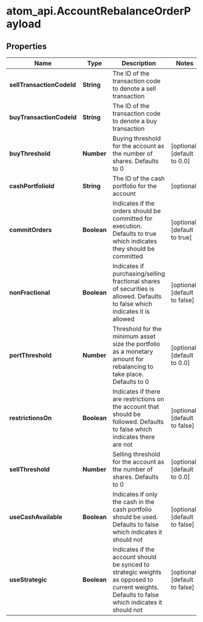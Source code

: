 # atom_api.AccountRebalanceOrderPayload

## Properties
Name | Type | Description | Notes
------------ | ------------- | ------------- | -------------
**sellTransactionCodeId** | **String** | The ID of the transaction code to denote a sell transaction | 
**buyTransactionCodeId** | **String** | The ID of the transaction code to denote a buy transaction | 
**buyThreshold** | **Number** | Buying threshold for the account as the number of shares. Defaults to 0 | [optional] [default to 0.0]
**cashPortfolioId** | **String** | The ID of the cash portfolio for the account | [optional] 
**commitOrders** | **Boolean** | Indicates if the orders should be committed for execution. Defaults to true which indicates they should be committed | [optional] [default to true]
**nonFractional** | **Boolean** | Indicates if purchasing/selling fractional shares of securities is allowed. Defaults to false which indicates it is allowed | [optional] [default to false]
**portThreshold** | **Number** | Threshold for the minimum asset size the portfolio as a monetary amount for rebalancing to take place. Defaults to 0 | [optional] [default to 0.0]
**restrictionsOn** | **Boolean** | Indicates if there are restrictions on the account that should be followed. Defaults to false which indicates there are not | [optional] [default to false]
**sellThreshold** | **Number** | Selling threshold for the account as the number of shares. Defaults to 0 | [optional] [default to 0.0]
**useCashAvailable** | **Boolean** | Indicates if only the cash in the cash portfolio should be used. Defaults to false which indicates it should not | [optional] [default to false]
**useStrategic** | **Boolean** | Indicates if the account should be synced to strategic weights as opposed to current weights. Defaults to false which indicates it should not | [optional] [default to false]


